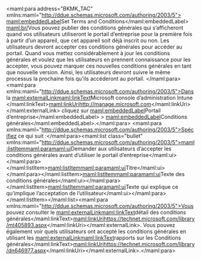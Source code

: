 <Token xmlns:xlink="http://www.w3.org/1999/xlink"><maml:para address="BKMK_TAC" xmlns:maml="http://ddue.schemas.microsoft.com/authoring/2003/5">
                <maml:embeddedLabel>Set Terms and Conditions</maml:embeddedLabel> <maml:br/>Vous pouvez publier des conditions générales qui s’afficheront quand vos utilisateurs utiliseront le portail d’entreprise pour la première fois à partir d’un appareil, que cet appareil soit déjà inscrit ou non. Les utilisateurs devront accepter ces conditions générales pour accéder au portail. Quand vous mettez considérablement à jour les conditions générales et voulez que les utilisateurs en prennent connaissance pour les accepter, vous pouvez marquer ces nouvelles conditions générales en tant que nouvelle version. Ainsi, les utilisateurs devront suivre le même processus la prochaine fois qu'ils accéderont au portail.  </maml:para><maml:para xmlns:maml="http://ddue.schemas.microsoft.com/authoring/2003/5">Dans la <maml:externalLink><maml:linkText>Microsoft console d’administration Intune </maml:linkText><maml:linkUri>http://manage.microsoft.com</maml:linkUri></maml:externalLink> cliquez sur <maml:embeddedLabel>Portail d’entreprise</maml:embeddedLabel> &gt; <maml:embeddedLabel>Conditions générales</maml:embeddedLabel>.</maml:para>
            <maml:para xmlns:maml="http://ddue.schemas.microsoft.com/authoring/2003/5">Spécifiez ce qui suit :</maml:para><maml:list class="bullet" xmlns:maml="http://ddue.schemas.microsoft.com/authoring/2003/5"><maml:listItem><maml:para><maml:ui>Demander aux utilisateurs d’accepter les conditions générales avant d’utiliser le portail d’entreprise</maml:ui></maml:para></maml:listItem><maml:listItem><maml:para><maml:ui>Titre</maml:ui></maml:para></maml:listItem><maml:listItem><maml:para><maml:ui>Texte des conditions générales</maml:ui></maml:para></maml:listItem><maml:listItem><maml:para><maml:ui>Texte qui explique ce qu’implique l’acceptation de l’utilisateur</maml:ui></maml:para></maml:listItem></maml:list><maml:para xmlns:maml="http://ddue.schemas.microsoft.com/authoring/2003/5">Vous pouvez consulter le <maml:externalLink><maml:linkText>détail des conditions générales</maml:linkText><maml:linkUri>https://technet.microsoft.com/library/mt405893.aspx</maml:linkUri></maml:externalLink>.  Vous pouvez également voir quels utilisateurs ont accepté les conditions générales en utilisant les <maml:externalLink><maml:linkText>rapports sur les Conditions générales</maml:linkText><maml:linkUri>https://technet.microsoft.com/library/dn646977.aspx</maml:linkUri></maml:externalLink>.</maml:para></Token>

<!--HONumber=May16_HO1-->


